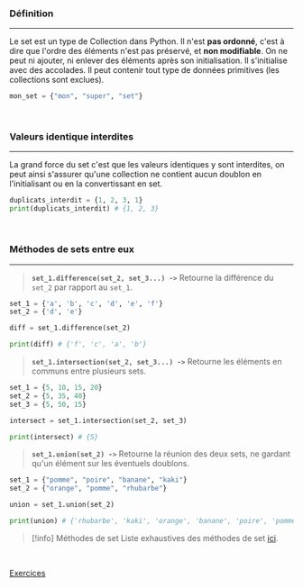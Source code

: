 ### Définition
---

Le set est un type de Collection dans Python. Il n'est **pas ordonné**, c'est à dire que l'ordre des éléments n'est pas préservé, et **non modifiable**. On ne peut ni ajouter, ni enlever des éléments après son initialisation. Il s'initialise avec des accolades. Il peut contenir tout type de données primitives (les collections sont exclues).

```python
mon_set = {"mon", "super", "set"}
```

<br>

### Valeurs identique interdites
---

La grand force du set c'est que les valeurs identiques y sont interdites, on peut ainsi s'assurer qu'une collection ne contient aucun doublon en l'initialisant ou en la convertissant en set.

```python
duplicats_interdit = {1, 2, 3, 1}
print(duplicats_interdit) # {1, 2, 3}
```

<br>

### Méthodes de sets entre eux
---

> **`set_1.difference(set_2, set_3...) ->`** Retourne la différence du `set_2` par rapport au `set_1`.
```python
set_1 = {'a', 'b', 'c', 'd', 'e', 'f'}
set_2 = {'d', 'e'}

diff = set_1.difference(set_2)

print(diff) # {'f', 'c', 'a', 'b'}
```

> **`set_1.intersection(set_2, set_3...) ->`** Retourne les éléments en communs entre plusieurs sets.
```python
set_1 = {5, 10, 15, 20}
set_2 = {5, 35, 40}
set_3 = {5, 50, 15}

intersect = set_1.intersection(set_2, set_3)

print(intersect) # {5}
```

> **`set_1.union(set_2) ->`** Retourne la réunion des deux sets, ne gardant qu'un élément sur les éventuels doublons.
```python
set_1 = {"pomme", "poire", "banane", "kaki"}
set_2 = {"orange", "pomme", "rhubarbe"}

union = set_1.union(set_2)

print(union) # {'rhubarbe', 'kaki', 'orange', 'banane', 'poire', 'pomme'}
```


> [!info] Méthodes de set
> Liste exhaustives des méthodes de set [ici](https://www.w3schools.com/python/python_sets_methods.asp).

<br>

[Exercices](Exercices/a.%20Impératif/18.%20Les%20sets.md)
